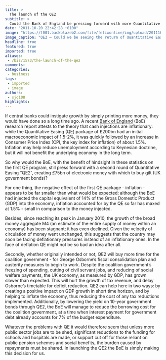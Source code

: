 ```yaml
---
title: >
  The launch of the QE2
subtitle: >
  Could the Bank of England be pressing forward with more Quantitative Easing?
date: "2011-10-20 22:42:28 +0100"
image: "https://f001.backblazeb2.com/file/felixonline/img/upload/201110202337-felix-qe2_02.jpg"
image_caption: "QE2 – Could we be seeing the return of Quantitative Easing?"
headline: true
featured: true
imported: true
aliases:
 - /biz/1573/the-launch-of-the-qe2
comments:
categories:
 - business
tags:
 - imported
 - image
authors:
 - sjc108
highlights:
---
```


If central banks could instigate growth by simply printing more money, they would have done so a long time ago. A recent [Bank of Engl](http://www.bankofengland.co.uk/index.htm)[and](http://www.bankofengland.co.uk/index.htm) (BoE) research report attests to the theory that cash injections are inflationary: while the Quantitative Easing (QE) package of £200bn had an initial macroeconomic impact of 1.5-2%, it was quickly followed by an increase in Consumer Price Index (CPI, the key index for inflation) of about 1.5%. Inflation may help reduce unemployment according to Keynesian doctrine, but it will not benefit the underlying economy in the long term.

So why would the BoE, with the benefit of hindsight in these statistics on the first QE program, still press forward with a second round of Quantitative Easing “QE2”, creating £75bn of electronic money with which to buy gilt (UK government bonds)?

For one thing, the negative effect of the first QE package - inflation - appears to be far smaller than what would be expected: although the BoE had injected the capital equivalent of 14% of the Gross Domestic Product (GDP) into the economy, inflation accounted for by the QE so far has maxed at 1.5% - small in comparison to the money injected.

Besides, since reaching its peak in January 2010, the growth of the broad money aggregate M4 (an estimate of the entire supply of money within an economy) has been stagnant; it has even declined. Given the velocity of circulation of money went unchanged, this suggests that the country may soon be facing deflationary pressures instead of an inflationary ones. In the face of deflation QE might not be so bad an idea after all.

Secondly, whether originally intended or not, QE2 will buy more time for the coalition government - for George Osborne’s fiscal consolidation plan and austerity measures to begin to work. Despite the coalition government’s freezing of spending, cutting of civil servant jobs, and reducing of social welfare payments, the UK economy, as measured by GDP, has grown slower than expected. This will hurt the growth of tax revenue, and delay Osborne’s timetable for deficit reduction. QE2 can help here in two ways: by creating a positive impact on GDP growth in short time horizon, and by helping to inflate the economy, thus reducing the cost of any tax reductions implemented. Additionally, by lowering the yield on 10-year government bonds through QE2, the BoE will manage to reduce the borrowing cost for the coalition government, at a time when interest payment for government debt already accounts for 7% of the budget expenditure.

Whatever the problems with QE it would therefore seem that unless more public sector jobs are to be shed, significant reductions to the funding for schools and hospitals are made, or support cut off for those reliant on public pension schemes and social benefits, the burden caused by repayments must be shared. In launching the QE2 the BoE is simply making this decision for us.
